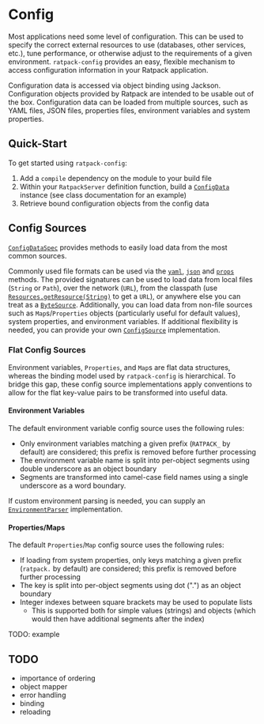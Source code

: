 # Config

Most applications need some level of configuration.
This can be used to specify the correct external resources to use (databases, other services, etc.), tune performance, or otherwise adjust to the requirements of a given environment.
`ratpack-config` provides an easy, flexible mechanism to access configuration information in your Ratpack application.

Configuration data is accessed via object binding using Jackson.
Configuration objects provided by Ratpack are intended to be usable out of the box.
Configuration data can be loaded from multiple sources, such as YAML files, JSON files, properties files, environment variables and system properties.

## Quick-Start
To get started using `ratpack-config`:

1. Add a `compile` dependency on the module to your build file
1. Within your `RatpackServer` definition function, build a [`ConfigData`](api/ratpack/config/ConfigData.html) instance (see class documentation for an example)
1. Retrieve bound configuration objects from the config data

## Config Sources

[`ConfigDataSpec`](api/ratpack/config/ConfigDataSpec.html) provides methods to easily load data from the most common sources.

Commonly used file formats can be used via the [`yaml`](api/ratpack/config/ConfigDataSpec.html#yaml-java.lang.String-), [`json`](api/ratpack/config/ConfigDataSpec.html#json-java.lang.String-) and [`props`](api/ratpack/config/ConfigDataSpec.html#props-java.lang.String-) methods.
The provided signatures can be used to load data from local files (`String` or `Path`), over the network (`URL`), from the classpath (use [`Resources.getResource(String)`](http://docs.guava-libraries.googlecode.com/git/javadoc/com/google/common/io/Resources.html) to get a `URL`), or anywhere else you can treat as a [`ByteSource`](http://docs.guava-libraries.googlecode.com/git/javadoc/com/google/common/io/ByteSource.html).
Additionally, you can load data from non-file sources such as `Map`s/`Properties` objects (particularly useful for default values), system properties, and environment variables.
If additional flexibility is needed, you can provide your own [`ConfigSource`](api/ratpack/config/ConfigSource.html) implementation.

### Flat Config Sources
Environment variables, `Properties`, and `Map`s are flat data structures, whereas the binding model used by `ratpack-config` is hierarchical.
To bridge this gap, these config source implementations apply conventions to allow for the flat key-value pairs to be transformed into useful data.

#### Environment Variables
The default environment variable config source uses the following rules:

* Only environment variables matching a given prefix (`RATPACK_` by default) are considered; this prefix is removed before further processing
* The environment variable name is split into per-object segments using double underscore as an object boundary
* Segments are transformed into camel-case field names using a single underscore as a word boundary.

If custom environment parsing is needed, you can supply an [`EnvironmentParser`](api/ratpack/config/EnvironmentParser.html) implementation.

#### Properties/Maps
The default `Properties`/`Map` config source uses the following rules:

* If loading from system properties, only keys matching a given prefix (`ratpack.` by default) are considered; this prefix is removed before further processing
* The key is split into per-object segments using dot (".") as an object boundary
* Integer indexes between square brackets may be used to populate lists
  * This is supported both for simple values (strings) and objects (which would then have additional segments after the index)

TODO: example

## TODO

* importance of ordering
* object mapper 
* error handling
* binding
* reloading
